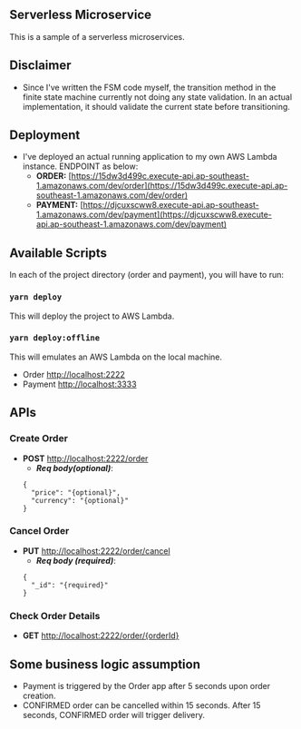 ## Serverless Microservice

This is a sample of a serverless microservices.

## Disclaimer

- Since I've written the FSM code myself, the transition method in the finite state machine currently not doing any state validation. In an actual implementation, it should validate the current state before transitioning.

## Deployment

- I've deployed an actual running application to my own AWS Lambda instance. ENDPOINT as below:
  - **ORDER:** [https://15dw3d499c.execute-api.ap-southeast-1.amazonaws.com/dev/order](https://15dw3d499c.execute-api.ap-southeast-1.amazonaws.com/dev/order)
  - **PAYMENT:** [https://djcuxscww8.execute-api.ap-southeast-1.amazonaws.com/dev/payment](https://djcuxscww8.execute-api.ap-southeast-1.amazonaws.com/dev/payment)

## Available Scripts

In each of the project directory (order and payment), you will have to run:

### `yarn deploy`
This will deploy the project to AWS Lambda.

### `yarn deploy:offline`
This will emulates an AWS Lambda on the local machine.
- Order [http://localhost:2222](http://localhost:2222)
- Payment [http://localhost:3333](http://localhost:3333)

## APIs

### Create Order

- **POST** [http://localhost:2222/order](http://localhost:2222/order)
  - ***Req body(optional)***: 
  ```
  {
    "price": "{optional}", 
    "currency": "{optional}"
  }
  ```

### Cancel Order

- **PUT** [http://localhost:2222/order/cancel](http://localhost:2222/order)
  - ***Req body (required)***: 
  ```
  {
    "_id": "{required}"
  }
  ```

### Check Order Details

- **GET** [http://localhost:2222/order/{orderId}](http://localhost:2222/order/{orderId})

## Some business logic assumption

- Payment is triggered by the Order app after 5 seconds upon order creation.
- CONFIRMED order can be cancelled within 15 seconds. After 15 seconds, CONFIRMED order will trigger delivery.


